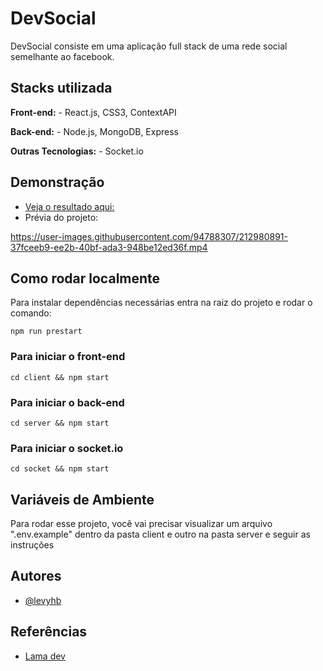 # DevSocial

DevSocial consiste em uma aplicação full stack de uma rede social semelhante ao facebook. 


## Stacks utilizada

**Front-end:** - React.js, CSS3, ContextAPI

**Back-end:** - Node.js, MongoDB, Express

**Outras Tecnologias:** - Socket.io
## Demonstração

- [Veja o resultado aqui:](https://react-social-ten.vercel.app/)
- Prévia do projeto: 

https://user-images.githubusercontent.com/94788307/212980891-37fceeb9-ee2b-40bf-ada3-948be12ed36f.mp4
## Como rodar localmente
Para instalar dependências necessárias entra na raiz do projeto e rodar o  comando:

```
npm run prestart
```

### Para iniciar o front-end
```
cd client && npm start
```

### Para iniciar o back-end
```
cd server && npm start
```

### Para iniciar o socket.io
```
cd socket && npm start
```
## Variáveis de Ambiente

Para rodar esse projeto, você vai precisar visualizar um arquivo ".env.example" dentro da pasta client e outro na pasta server e seguir as instruções


## Autores

- [@levyhb](https://github.com/Levyhb)

## Referências

- [Lama dev](https://www.youtube.com/@LamaDev)

